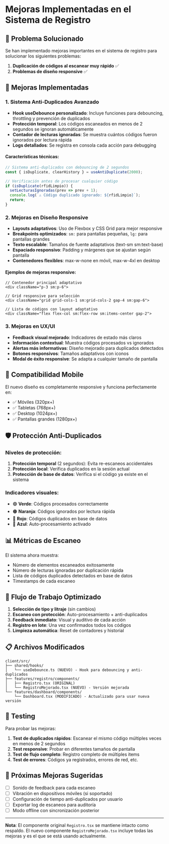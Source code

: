 # Mejoras Implementadas en el Sistema de Registro

## 🚀 Problema Solucionado

Se han implementado mejoras importantes en el sistema de registro para solucionar los siguientes problemas:

1. **Duplicación de códigos al escanear muy rápido** ✅
2. **Problemas de diseño responsive** ✅

## 🔧 Mejoras Implementadas

### 1. Sistema Anti-Duplicados Avanzado

- **Hook useDebounce personalizado**: Incluye funciones para debouncing, throttling y prevención de duplicados
- **Protección temporal**: Los códigos escaneados en menos de 2 segundos se ignoran automáticamente
- **Contador de lecturas ignoradas**: Se muestra cuántos códigos fueron ignorados por lectura rápida
- **Logs detallados**: Se registra en consola cada acción para debugging

#### Características técnicas:
```typescript
// Sistema anti-duplicados con debouncing de 2 segundos
const { isDuplicate, clearHistory } = useAntiDuplicate(2000);

// Verificación antes de procesar cualquier código
if (isDuplicate(rfidLimpio)) {
  setLecturasIgnoradas(prev => prev + 1);
  console.log(`⚠️ Código duplicado ignorado: ${rfidLimpio}`);
  return;
}
```

### 2. Mejoras en Diseño Responsive

- **Layouts adaptativos**: Uso de Flexbox y CSS Grid para mejor responsive
- **Breakpoints optimizados**: `sm:` para pantallas pequeñas, `lg:` para pantallas grandes
- **Texto escalable**: Tamaños de fuente adaptativos (text-sm sm:text-base)
- **Espaciado responsivo**: Padding y márgenes que se ajustan según pantalla
- **Contenedores flexibles**: max-w-none en móvil, max-w-4xl en desktop

#### Ejemplos de mejoras responsive:
```tsx
// Contenedor principal adaptativo
<div className="p-3 sm:p-6">
  
// Grid responsive para selección
<div className="grid grid-cols-1 sm:grid-cols-2 gap-4 sm:gap-6">

// Lista de códigos con layout adaptativo
<div className="flex flex-col sm:flex-row sm:items-center gap-2">
```

### 3. Mejoras en UX/UI

- **Feedback visual mejorado**: Indicadores de estado más claros
- **Información contextual**: Muestra códigos procesados vs ignorados
- **Alertas más informativas**: Diseño mejorado para duplicados detectados
- **Botones responsivos**: Tamaños adaptativos con iconos
- **Modal de éxito responsive**: Se adapta a cualquier tamaño de pantalla

## 📱 Compatibilidad Mobile

El nuevo diseño es completamente responsive y funciona perfectamente en:
- ✅ Móviles (320px+)
- ✅ Tabletas (768px+)
- ✅ Desktop (1024px+)
- ✅ Pantallas grandes (1280px+)

## 🛡️ Protección Anti-Duplicados

### Niveles de protección:

1. **Protección temporal** (2 segundos): Evita re-escaneos accidentales
2. **Protección local**: Verifica duplicados en la sesión actual
3. **Protección de base de datos**: Verifica si el código ya existe en el sistema

### Indicadores visuales:

- 🟢 **Verde**: Códigos procesados correctamente
- 🟠 **Naranja**: Códigos ignorados por lectura rápida
- 🔴 **Rojo**: Códigos duplicados en base de datos
- 🔵 **Azul**: Auto-procesamiento activado

## 📊 Métricas de Escaneo

El sistema ahora muestra:
- Número de elementos escaneados exitosamente
- Número de lecturas ignoradas por duplicación rápida
- Lista de códigos duplicados detectados en base de datos
- Timestamps de cada escaneo

## 🔄 Flujo de Trabajo Optimizado

1. **Selección de tipo y litraje** (sin cambios)
2. **Escaneo con protección**: Auto-procesamiento + anti-duplicados
3. **Feedback inmediato**: Visual y auditivo de cada acción
4. **Registro en lote**: Una vez confirmados todos los códigos
5. **Limpieza automática**: Reset de contadores y historial

## 📋 Archivos Modificados

```
client/src/
├── shared/hooks/
│   └── useDebounce.ts (NUEVO) - Hook para debouncing y anti-duplicados
├── features/registro/components/
│   ├── Registro.tsx (ORIGINAL)
│   └── RegistroMejorado.tsx (NUEVO) - Versión mejorada
└── features/dashboard/components/
    └── Dashboard.tsx (MODIFICADO) - Actualizado para usar nueva versión
```

## 🧪 Testing

Para probar las mejoras:

1. **Test de duplicados rápidos**: Escanear el mismo código múltiples veces en menos de 2 segundos
2. **Test responsive**: Probar en diferentes tamaños de pantalla
3. **Test de flujo completo**: Registro completo de múltiples items
4. **Test de errores**: Códigos ya registrados, errores de red, etc.

## 🔮 Próximas Mejoras Sugeridas

- [ ] Sonido de feedback para cada escaneo
- [ ] Vibración en dispositivos móviles (si soportado)
- [ ] Configuración de tiempo anti-duplicados por usuario
- [ ] Exportar log de escaneos para auditoría
- [ ] Modo offline con sincronización posterior

---

**Nota**: El componente original `Registro.tsx` se mantiene intacto como respaldo. El nuevo componente `RegistroMejorado.tsx` incluye todas las mejoras y es el que se está usando actualmente.
